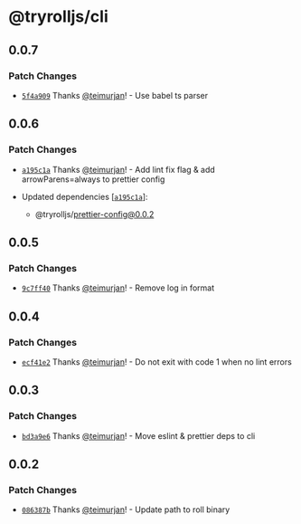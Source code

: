 # @tryrolljs/cli

## 0.0.7

### Patch Changes

- [`5f4a909`](https://github.com/TuringAdvisoryGroup/tryrolljs/commit/5f4a90921394d6eb4dcc96ae224f5e9a7925cff2) Thanks [@teimurjan](https://github.com/teimurjan)! - Use babel ts parser

## 0.0.6

### Patch Changes

- [`a195c1a`](https://github.com/TuringAdvisoryGroup/tryrolljs/commit/a195c1aa82ee9b69a2a6096faca1f968edb090e1) Thanks [@teimurjan](https://github.com/teimurjan)! - Add lint fix flag & add arrowParens=always to prettier config

- Updated dependencies [[`a195c1a`](https://github.com/TuringAdvisoryGroup/tryrolljs/commit/a195c1aa82ee9b69a2a6096faca1f968edb090e1)]:
  - @tryrolljs/prettier-config@0.0.2

## 0.0.5

### Patch Changes

- [`9c7ff40`](https://github.com/TuringAdvisoryGroup/tryrolljs/commit/9c7ff40c398ce13ebe23bc5b45cfd102d2504ae8) Thanks [@teimurjan](https://github.com/teimurjan)! - Remove log in format

## 0.0.4

### Patch Changes

- [`ecf41e2`](https://github.com/TuringAdvisoryGroup/tryrolljs/commit/ecf41e2f065e96ed5c05de30415530d6d6117acb) Thanks [@teimurjan](https://github.com/teimurjan)! - Do not exit with code 1 when no lint errors

## 0.0.3

### Patch Changes

- [`bd3a9e6`](https://github.com/TuringAdvisoryGroup/tryrolljs/commit/bd3a9e67eaf42b266ff5ccc0afadcdc65ec95bea) Thanks [@teimurjan](https://github.com/teimurjan)! - Move eslint & prettier deps to cli

## 0.0.2

### Patch Changes

- [`086387b`](https://github.com/TuringAdvisoryGroup/tryrolljs/commit/086387bf88703c2b25c36b26807c3b21f46db75e) Thanks [@teimurjan](https://github.com/teimurjan)! - Update path to roll binary
